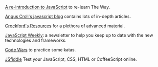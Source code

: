 [A re-introduction to JavaScript](https://developer.mozilla.org/en-US/docs/Web/JavaScript/A_re-introduction_to_JavaScript) to re-learn The Way.

[Angus Croll's javascript  blog](http://javascriptweblog.wordpress.com/) contains lots of in-depth articles.

[Crockford's Resources](http://www.crockford.com/javascript/) for a plethora of advanced material.

[JavaScript Weekly](http://javascriptweekly.com/): a newsletter to help you keep up to date with the new technologies and frameworks.

[Code Wars](http://www.codewars.com/) to practice some katas.

[JSfiddle](http://jsfiddle.net/) Test your JavaScript, CSS, HTML or CoffeeScript online.

